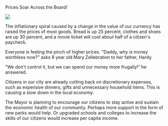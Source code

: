Prices Soar Across the Board!

![](Chart::StatInflationIndex:NationalEcon)

The inflationary spiral caused by a change in the value of our currency has raised the prices of most goods. Bread is up 25 percent, clothes and shoes are up 30 percent, and a movie ticket will cost about half of a citizen's paycheck.

Everyone is feeling the pinch of higher prices. "Daddy, why is money worthless now?" asks 8 year old Mary Zellebration to her father, Hardy.

"We don't control it, but we can spend our money more frugally!" he answered.

Citizens in our city are already cutting back on discretionary expenses, such as expensive dinners, gifts and unnecessary household items. This is causing a slow down in the local economy.

The Mayor is planning to encourage our citizens to stay active and sustain the economic health of our community. Perhaps more support in the form of new parks would help. Or upgraded schools and colleges to increase the skills of our citizens would increase per capita income.
